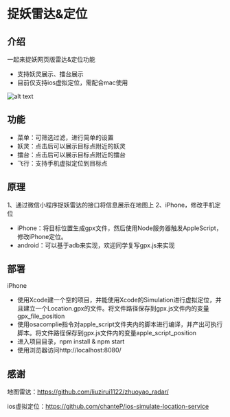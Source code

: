 # 捉妖雷达&定位

## 介绍

一起来捉妖网页版雷达&定位功能
    
  - 支持妖灵展示、擂台展示
  - 目前仅支持ios虚拟定位，需配合mac使用
  
![alt text](./docs/zhuoyao.png)
  
## 功能

- 菜单：可筛选过滤，进行简单的设置
- 妖灵：点击后可以展示目标点附近的妖灵
- 擂台：点击后可以展示目标点附近的擂台
- 飞行：支持手机虚拟定位到目标点

## 原理

1、通过微信小程序捉妖雷达的接口将信息展示在地图上
2、iPhone，修改手机定位
  - iPhone：将目标位置生成gpx文件，然后使用Node服务器触发AppleScript，修改iPhone定位。
  - android：可以基于adb来实现，欢迎同学复写gpx.js来实现

## 部署

iPhone
  - 使用Xcode建一个空的项目，并能使用Xcode的Simulation进行虚拟定位，并且建立一个Location.gpx的文件。将文件路径保存到gpx.js文件内的变量gpx_file_position
  - 使用osacomplie指令对apple_script文件夹内的脚本进行编译，并产出可执行脚本。将文件路径保存到gpx.js文件内的变量apple_script_position
  - 进入项目目录，npm install & npm start
  - 使用浏览器访问http://localhost:8080/

## 感谢

地图雷达：https://github.com/liuzirui1122/zhuoyao_radar/

ios虚拟定位：https://github.com/chanteP/ios-simulate-location-service